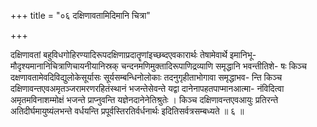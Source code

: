+++
title = "०६ दक्षिणावतामिदिमानि चित्रा"

+++

दक्षिणावतां बहुविधगोहिरण्यादिरूपदक्षिणाप्रदातॄणांइच्छब्दएवकारार्थः तेषामेवार्थे इमानिभू- मौदृश्यमानानिचित्राणिचायनीयानिस्रक् चन्दनमणिमुक्तादिरूपाणिद्रव्याणि समृद्धानि भवन्तीतिशे- षः किञ्च दक्षणावतामेवदिविद्युलोकेसूर्यासः सूर्यसम्बन्धिनोलोकाः तदनुगृहीताभोगावा समृद्धाभव- न्ति किञ्च दक्षिणावन्तएवअमृतञ्जरामरणरहितंस्थानं भजन्तेसेवन्ते यद्वा दानेनापहतपाप्मानआत्मा- नंविदित्वा अमृतमविनाशम्मोक्षं भजन्ते प्राप्नुवन्ति यज्ञेनदानेनेतिश्रुतेः । किञ्च दक्षिणावन्तएवआयुः प्रतिरन्ते अतिदीर्घमायुष्यंलभन्ते वर्धयन्ति प्रपूर्वस्तिरतिर्वर्धनार्थः इदितिसर्वत्रसम्बध्यते ॥ ६ ॥